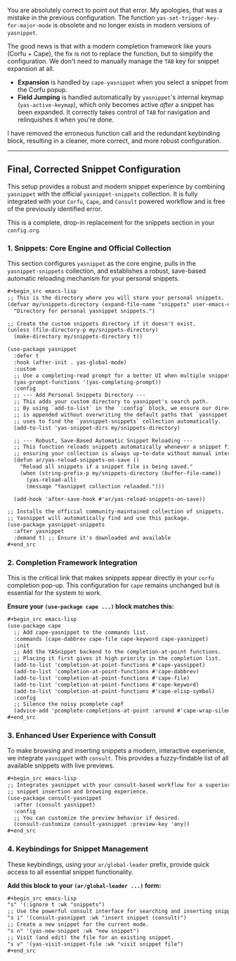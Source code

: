 You are absolutely correct to point out that error. My apologies, that was a mistake in the previous configuration. The function `yas-set-trigger-key-for-major-mode` is obsolete and no longer exists in modern versions of `yasnippet`.

The good news is that with a modern completion framework like yours (Corfu + Cape), the fix is not to replace the function, but to simplify the configuration. We don't need to manually manage the `TAB` key for snippet expansion at all.

*   **Expansion** is handled by `cape-yasnippet` when you select a snippet from the Corfu popup.
*   **Field Jumping** is handled automatically by `yasnippet`'s internal keymap (`yas-active-keymap`), which only becomes active *after* a snippet has been expanded. It correctly takes control of `TAB` for navigation and relinquishes it when you're done.

I have removed the erroneous function call and the redundant keybinding block, resulting in a cleaner, more correct, and more robust configuration.

***

## Final, Corrected Snippet Configuration

This setup provides a robust and modern snippet experience by combining `yasnippet` with the official `yasnippet-snippets` collection. It is fully integrated with your `Corfu`, `Cape`, and `Consult` powered workflow and is free of the previously identified error.

This is a complete, drop-in replacement for the snippets section in your `config.org`.

### 1. Snippets: Core Engine and Official Collection

This section configures `yasnippet` as the core engine, pulls in the `yasnippet-snippets` collection, and establishes a robust, save-based automatic reloading mechanism for your personal snippets.

```org
#+begin_src emacs-lisp
;; This is the directory where you will store your personal snippets.
(defvar my/snippets-directory (expand-file-name "snippets" user-emacs-directory)
  "Directory for personal yasnippet snippets.")

;; Create the custom snippets directory if it doesn't exist.
(unless (file-directory-p my/snippets-directory)
  (make-directory my/snippets-directory t))

(use-package yasnippet
  :defer t
  :hook (after-init . yas-global-mode)
  :custom
  ;; Use a completing-read prompt for a better UI when multiple snippets match.
  (yas-prompt-functions '(yas-completing-prompt))
  :config
  ;; --- Add Personal Snippets Directory ---
  ;; This adds your custom directory to yasnippet's search path.
  ;; By using `add-to-list` in the `:config` block, we ensure our directory
  ;; is appended without overwriting the default paths that `yasnippet`
  ;; uses to find the `yasnippet-snippets` collection automatically.
  (add-to-list 'yas-snippet-dirs my/snippets-directory)

  ;; --- Robust, Save-Based Automatic Snippet Reloading ---
  ;; This function reloads snippets automatically whenever a snippet file is saved,
  ;; ensuring your collection is always up-to-date without manual intervention.
  (defun ar/yas-reload-snippets-on-save ()
    "Reload all snippets if a snippet file is being saved."
    (when (string-prefix-p my/snippets-directory (buffer-file-name))
      (yas-reload-all)
      (message "Yasnippet collection reloaded.")))

  (add-hook 'after-save-hook #'ar/yas-reload-snippets-on-save))

;; Installs the official community-maintained collection of snippets.
;; Yasnippet will automatically find and use this package.
(use-package yasnippet-snippets
  :after yasnippet
  :demand t) ;; Ensure it's downloaded and available
#+end_src
```

### 2. Completion Framework Integration

This is the critical link that makes snippets appear directly in your `corfu` completion pop-up. This configuration for `cape` remains unchanged but is essential for the system to work.

**Ensure your `(use-package cape ...)` block matches this:**

```org
#+begin_src emacs-lisp
(use-package cape
  ;; Add cape-yasnippet to the commands list.
  :commands (cape-dabbrev cape-file cape-keyword cape-yasnippet)
  :init
  ;; Add the YASnippet backend to the completion-at-point functions.
  ;; Placing it first gives it high priority in the completion list.
  (add-to-list 'completion-at-point-functions #'cape-yasnippet)
  (add-to-list 'completion-at-point-functions #'cape-dabbrev)
  (add-to-list 'completion-at-point-functions #'cape-file)
  (add-to-list 'completion-at-point-functions #'cape-keyword)
  (add-to-list 'completion-at-point-functions #'cape-elisp-symbol)
  :config
  ;; Silence the noisy pcomplete capf
  (advice-add 'pcomplete-completions-at-point :around #'cape-wrap-silent))
#+end_src
```

### 3. Enhanced User Experience with Consult

To make browsing and inserting snippets a modern, interactive experience, we integrate `yasnippet` with `consult`. This provides a fuzzy-findable list of all available snippets with live previews.

```org
#+begin_src emacs-lisp
;; Integrates yasnippet with your consult-based workflow for a superior
;; snippet insertion and browsing experience.
(use-package consult-yasnippet
  :after (consult yasnippet)
  :config
  ;; You can customize the preview behavior if desired.
  (consult-customize consult-yasnippet :preview-key 'any))
#+end_src
```

### 4. Keybindings for Snippet Management

These keybindings, using your `ar/global-leader` prefix, provide quick access to all essential snippet functionality.

**Add this block to your `(ar/global-leader ...)` form:**

```org
#+begin_src emacs-lisp
"s" '(:ignore t :wk "snippets")
;; Use the powerful consult interface for searching and inserting snippets.
"s i" '(consult-yasnippet :wk "insert snippet (consult)")
;; Create a new snippet for the current mode.
"s n" '(yas-new-snippet :wk "new snippet")
;; Visit (and edit) the file for an existing snippet.
"s v" '(yas-visit-snippet-file :wk "visit snippet file")
#+end_src
```
